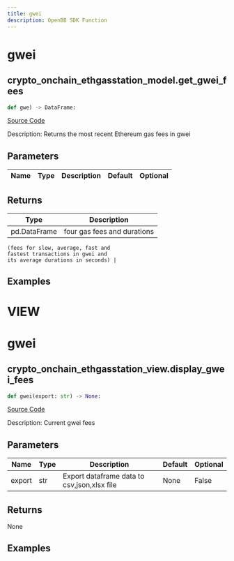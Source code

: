 ```yaml
---
title: gwei
description: OpenBB SDK Function
---
```

# gwei

## crypto_onchain_ethgasstation_model.get_gwei_fees

```python
def gwe) -> DataFrame:
```
[Source Code](https://github.com/OpenBB-finance/OpenBBTerminal/tree/main/openbb_terminal/cryptocurrency/onchain/ethgasstation_model.py#L12)

Description: Returns the most recent Ethereum gas fees in gwei

## Parameters

| Name | Type | Description | Default | Optional |
| ---- | ---- | ----------- | ------- | -------- |

## Returns

| Type | Description |
| ---- | ----------- |
| pd.DataFrame | four gas fees and durations
    (fees for slow, average, fast and
    fastest transactions in gwei and
    its average durations in seconds) |

## Examples




# VIEW

# gwei

## crypto_onchain_ethgasstation_view.display_gwei_fees

```python
def gwei(export: str) -> None:
```
[Source Code](https://github.com/OpenBB-finance/OpenBBTerminal/tree/main/openbb_terminal/cryptocurrency/onchain/ethgasstation_view.py#L13)

Description: Current gwei fees

## Parameters

| Name | Type | Description | Default | Optional |
| ---- | ---- | ----------- | ------- | -------- |
| export | str | Export dataframe data to csv,json,xlsx file | None | False |

## Returns

None

## Examples

